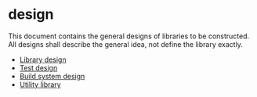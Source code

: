 # design
This document contains the general designs of libraries to be constructed. All designs shall describe the general idea, not define the library exactly.

 - [Library design](lib/lib.md)
 - [Test design](test/test.md)
 - [Build system design](build/build.md)
 - [Utility library](util_lib/util_lib.md)
